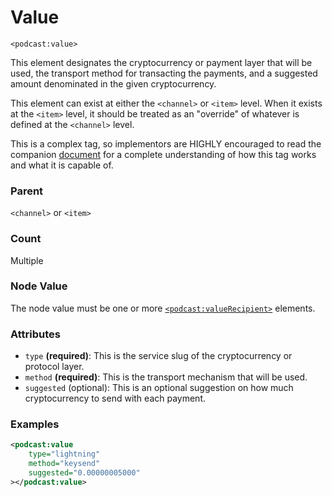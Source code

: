 # Value

`<podcast:value>`

This element designates the cryptocurrency or payment layer that will be used, the transport method for transacting the payments, and a suggested amount denominated in the given cryptocurrency.

This element can exist at either the `<channel>` or `<item>` level. When it exists at the `<item>` level, it should be treated as an "override" of whatever is defined at the `<channel>` level.

This is a complex tag, so implementors are HIGHLY encouraged to read the companion [document](../examples/value/value.md) for a complete understanding of how this tag works and what it is capable of.

### Parent

`<channel>` or `<item>`

### Count

Multiple

### Node Value

The node value must be one or more [`<podcast:valueRecipient>`](value-recipient.md) elements.

### Attributes

- `type` **(required)**: This is the service slug of the cryptocurrency or protocol layer.
- `method` **(required)**: This is the transport mechanism that will be used.
- `suggested` (optional): This is an optional suggestion on how much cryptocurrency to send with each payment.

### Examples

```xml
<podcast:value
    type="lightning"
    method="keysend"
    suggested="0.00000005000"
></podcast:value>
```
